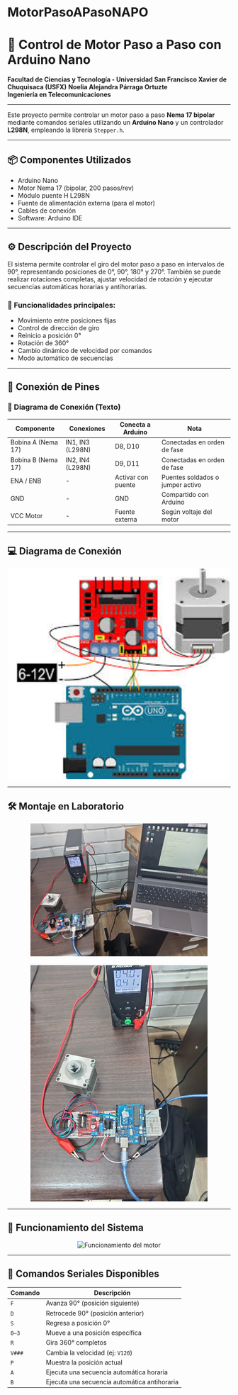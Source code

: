# MotorPasoAPasoNAPO
# 🚀 Control de Motor Paso a Paso con Arduino Nano

**Facultad de Ciencias y Tecnología - Universidad San Francisco Xavier de Chuquisaca (USFX)**
**Noelia Alejandra Párraga Ortuzte**  
**Ingeniería en Telecomunicaciones**  

---

Este proyecto permite controlar un motor paso a paso **Nema 17 bipolar** mediante comandos seriales utilizando un **Arduino Nano** y un controlador **L298N**, empleando la librería `Stepper.h`.

---

## 📦 Componentes Utilizados

- Arduino Nano  
- Motor Nema 17 (bipolar, 200 pasos/rev)  
- Módulo puente H L298N  
- Fuente de alimentación externa (para el motor)  
- Cables de conexión  
- Software: Arduino IDE  

---

## ⚙️ Descripción del Proyecto

El sistema permite controlar el giro del motor paso a paso en intervalos de 90°, representando posiciones de 0°, 90°, 180° y 270°. También se puede realizar rotaciones completas, ajustar velocidad de rotación y ejecutar secuencias automáticas horarias y antihorarias.

### 🔧 Funcionalidades principales:

- Movimiento entre posiciones fijas  
- Control de dirección de giro  
- Reinicio a posición 0°  
- Rotación de 360°  
- Cambio dinámico de velocidad por comandos  
- Modo automático de secuencias  

---

## 🔌 Conexión de Pines

### 🧾 Diagrama de Conexión (Texto)

| Componente         | Conexiones     | Conecta a Arduino | Nota                             |
|--------------------|----------------|-------------------|----------------------------------|
| Bobina A (Nema 17) | IN1, IN3 (L298N)| D8, D10           | Conectadas en orden de fase      |
| Bobina B (Nema 17) | IN2, IN4 (L298N)| D9, D11           | Conectadas en orden de fase      |
| ENA / ENB          | -              | Activar con puente| Puentes soldados o jumper activo |
| GND                | -              | GND               | Compartido con Arduino           |
| VCC Motor          | -              | Fuente externa    | Según voltaje del motor          |

---

## 💻 Diagrama de Conexión

<p align="center">
  <img src="assets/Diagrama.jfif" alt="Diagrama de conexión" width="500"/>
</p>

---

## 🛠️ Montaje en Laboratorio

<p align="center">
  <img src="assets/Montaje.jpeg" alt="Montaje físico" width="400"/>
  <br><br>
  <img src="assets/Armado.jpeg" alt="Vista del armado" width="400"/>
</p>

---

## 🔁 Funcionamiento del Sistema

<p align="center">
  <img src="assets/Funcionamiento.mp4" alt="Funcionamiento del motor" width="500"/>
</p>

---

## 🧪 Comandos Seriales Disponibles

| Comando | Descripción                            |
|---------|----------------------------------------|
| `F`     | Avanza 90° (posición siguiente)        |
| `D`     | Retrocede 90° (posición anterior)      |
| `S`     | Regresa a posición 0°                  |
| `0–3`   | Mueve a una posición específica        |
| `R`     | Gira 360° completos                    |
| `V###`  | Cambia la velocidad (ej: `V120`)       |
| `P`     | Muestra la posición actual             |
| `A`     | Ejecuta una secuencia automática horaria    |
| `B`     | Ejecuta una secuencia automática antihoraria|

